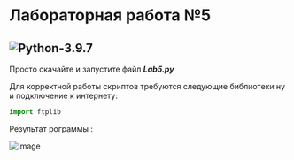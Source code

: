 # Лабораторная работа №5

![Python-3.9.7](https://img.shields.io/badge/Python-v3.9.7-blue?style=for-the-badge)
---

Просто скачайте и запустите файл ***Lab5.py***

Для корректной работы скриптов требуются следующие библиотеки ну и подключение к интернету:
```python
import ftplib
```
Результат рограммы :

![image](https://user-images.githubusercontent.com/131512468/233778597-a5857de9-80ae-487a-9c17-d853734c14d5.png)

